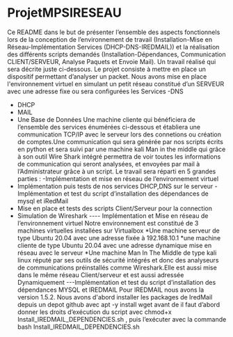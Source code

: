 # ProjetMPSIRESEAU
Ce README dans le but de présenter l’ensemble des aspects fonctionnels lors de la conception de l’environnement de travail (Installation-Mise en Réseau-Implémentation Services (DHCP-DNS-IREDMAIL)) et la réalisation des différents scripts demandés (Installation-Dépendances, Communication CLIENT/SERVEUR, Analyse Paquets et Envoie Mail). Un travail réalisé  qui sera décrite juste ci-dessous.
Le projet consiste à mettre en place un dispositif permettant d’analyser un packet. Nous avons mise en place l'environnement virtuel en simulant un petit réseau constitué d’un SERVEUR avec une adresse fixe ou sera configurées les Services 
-DNS
-	DHCP
-	MAIL
-	Une Base de Données
Une machine cliente qui bénéficiera de l’ensemble des services énumérées ci-dessous et établiera une communication  TCP/IP avec le serveur lors des connetions ou création de comptes.Une communication qui sera générée par nos scripts écrits en python  et sera suivi par une machine kali Man in the middle qui grâce à son outil Wire Shark intégré permettra de voir toutes les informations de communication qui seront analysées, et envoyées par mail à l’Administrateur grâce à un script.
Le travail sera réparti en 5 grandes parties :
-Implémentation et mise en réseau de l’environnement virtuel
-	Implémentation puis tests de nos services DHCP,DNS sur le serveur
-Implémentation et test du script d’installation des dépendances de mysql et iRedMail
-	Mise en place et tests des scripts Client/Serveur pour la connection 
-	 Simulation de Wireshark 
----	Implémentation et Mise en réseau de l’environnement virtuel
Notre environnement est constitué de 3 machines virtuelles installées sur Virtualbox
*Une machine serveur de type Ubuntu 20.04 avec une adresse fixée à 192.168.10.1
*une machine cliente de type Ubuntu 20.04 avec une adresse dynamique mise en réseau avec le serveur 
*Une machine Man In The Middle de type kali linux réputé par ses outils de sécurité intégrés et donc des analyseurs de communications préinstallés comme Wireshark.Elle est aussi mise dans le même réseau Client/serveur et est aussi adressée Dynamiquement
---Implémentation et test du script d’installation des dépendances MYSQL et IREDMAIL
Pour IREDMAIL nous avons la version 1.5.2. Nous avons d'abord installer les packages de IredMail depuis un depot github avec 
apt -y install wget avant de  il faut d’abord donner les droits d’exécution du script avec chmod+x Install_IREDMAIL_DEPENDENCIES.sh , puis l’exécuter avec la commande bash Install_IREDMAIL_DEPENDENCIES.sh 
